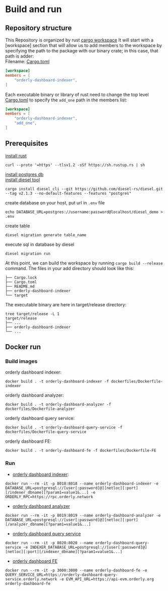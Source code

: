 # Build and run
## Repository structure
This Repository is organized by rust [cargo workspace](https://doc.rust-lang.org/book/ch14-03-cargo-workspaces.html)
It will start with a [workspace] section that will allow us to add members to the workspace by specifying the path to the package with our binary crate; in this case, that path is adder:  
Filename: [Cargo.toml](./Cargo.toml)
```toml
[workspace]
members = [
    "orderly-dashboard-indexer",
]
```
Each executable binary or library of rust need to change the top level [Cargo.toml](./Cargo.toml) to specify the `add_one` path in the members list:
```toml
[workspace]
members = [
    "orderly-dashboard-indexer",
    "add_one",
]
```
## Prerequisites
[install rust](https://www.rust-lang.org/tools/install)
```shell
curl --proto '=https' --tlsv1.2 -sSf https://sh.rustup.rs | sh
```
[install postgres db](https://www.runoob.com/postgresql/mac-install-postgresql.html)  
[install diesel tool](https://diesel.rs/guides/getting-started)
```shell
cargo install diesel_cli --git https://github.com/diesel-rs/diesel.git --tag v2.1.3 --no-default-features --features "postgres"
```
create database on your host, put url in `.env` file
```shell
echo DATABASE_URL=postgres://username:password@localhost/diesel_demo > .env
```
create table
```shell
diesel migration generate table_name
```
execute sql in database by diesel
```shell
diesel migration run
```
At this point, we can build the workspace by running `cargo build --release` command. The files in your add directory should look like this:
```text
├── Cargo.lock
├── Cargo.toml
├── README.md
├── orderly-dashboard-indexer
└── target
```
The executable binary are here in target/release directory:
```text
tree target/release -L 1
target/release
├── ...
├── orderly-dashboard-indexer
└── ...
```

## Docker run
### Build images
orderly dashboard indexer:
```shell
docker build . -t orderly-dashboard-indexer -f dockerfiles/Dockerfile-indexer
```
orderly dashboard analyzer:
```shell
docker build . -t orderly-dashboard-analyzer -f dockerfiles/Dockerfile-analyzer
```
orderly dashboard query service:
```shell
docker build . -t orderly-dashboard-query-service -f dockerfiles/Dockerfile-query-service
```
orderly dashboard FE:
```shell
docker build . -t orderly-dashboard-fe -f dockerfiles/Dockerfile-FE
```

### Run
- [orderly dashboard indexer](./orderly-dashboard-indexer):
```shell
docker run --rm -it -p 8018:8018 --name orderly-dashboard-indexer -e DATABASE_URL=postgresql://[user[:password]@][netloc][:port][/indexer_dbname][?param1=value1&...] -e ORDERLY_RPC=https://rpc.orderly.network
```
- [orderly dashboard analyzer](./orderly-dashboard-analyzer)
```shell
docker run --rm -it -p 8019:8019 --name orderly-dashboard-analyzer -e DATABASE_URL=postgresql://[user[:password]@][netloc][:port][/analyzer_dbname][?param1=value1&...]
```
- [orderly dashboard query service](./orderly-dashboard-query-service)
```shell
docker run --rm -it -p 8020:8020 --name orderly-dashboard-query-service -e INDEXER_DATABASE_URL=postgresql://[user[:password]@][netloc][:port][/indexer_dbname][?param1=value1&...]
```
- [orderly dashboard FE](./orderly-dashboard-FE)
```shell
docker run --rm -it -p 3000:3000 --name orderly-dashboard-fe -e QUERY_SERVICE_URL=https://orderly-dashboard-query-service.orderly.network -e EVM_API_URL=https://api-evm.orderly.org orderly-dashboard-fe
```